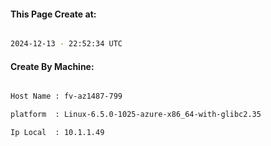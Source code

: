 
   
#### This Page Create at:

```bash

2024-12-13 - 22:52:34 UTC

```

#### Create By Machine:

```bash

Host Name : fv-az1487-799

platform  : Linux-6.5.0-1025-azure-x86_64-with-glibc2.35

Ip Local  : 10.1.1.49

```


